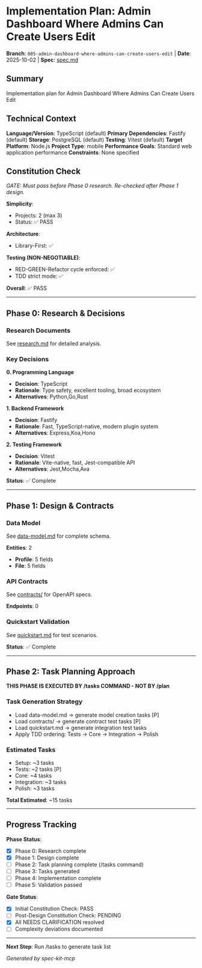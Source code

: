# Implementation Plan: Admin Dashboard Where Admins Can Create Users Edit

**Branch**: `005-admin-dashboard-where-admins-can-create-users-edit` | **Date**: 2025-10-02 | **Spec**: [spec.md](./spec.md)

## Summary
Implementation plan for Admin Dashboard Where Admins Can Create Users Edit

## Technical Context
**Language/Version**: TypeScript (default)
**Primary Dependencies**: Fastify (default)
**Storage**: PostgreSQL (default)
**Testing**: Vitest (default)
**Target Platform**: Node.js
**Project Type**: mobile
**Performance Goals**: Standard web application performance
**Constraints**: None specified

## Constitution Check
*GATE: Must pass before Phase 0 research. Re-checked after Phase 1 design.*

**Simplicity**:
- Projects: 2 (max 3)
- Status: ✅ PASS

**Architecture**:
- Library-First: ✅

**Testing (NON-NEGOTIABLE)**:
- RED-GREEN-Refactor cycle enforced: ✅
- TDD strict mode: ✅

**Overall**: ✅ PASS


---

## Phase 0: Research & Decisions

### Research Documents
See [research.md](./research.md) for detailed analysis.

### Key Decisions
**0. Programming Language**
- **Decision**: TypeScript
- **Rationale**: Type safety, excellent tooling, broad ecosystem
- **Alternatives**: Python,Go,Rust

**1. Backend Framework**
- **Decision**: Fastify
- **Rationale**: Fast, TypeScript-native, modern plugin system
- **Alternatives**: Express,Koa,Hono

**2. Testing Framework**
- **Decision**: Vitest
- **Rationale**: Vite-native, fast, Jest-compatible API
- **Alternatives**: Jest,Mocha,Ava


**Status**: ✅ Complete

---

## Phase 1: Design & Contracts

### Data Model
See [data-model.md](./data-model.md) for complete schema.

**Entities**: 2
- **Profile**: 5 fields
- **File**: 5 fields

### API Contracts
See [contracts/](./contracts/) for OpenAPI specs.

**Endpoints**: 0

### Quickstart Validation
See [quickstart.md](./quickstart.md) for test scenarios.

**Status**: ✅ Complete

---

## Phase 2: Task Planning Approach

**THIS PHASE IS EXECUTED BY /tasks COMMAND - NOT BY /plan**

### Task Generation Strategy
- Load data-model.md → generate model creation tasks [P]
- Load contracts/ → generate contract test tasks [P]
- Load quickstart.md → generate integration test tasks
- Apply TDD ordering: Tests → Core → Integration → Polish

### Estimated Tasks
- Setup: ~3 tasks
- Tests: ~2 tasks [P]
- Core: ~4 tasks
- Integration: ~3 tasks
- Polish: ~3 tasks

**Total Estimated**: ~15 tasks

---

## Progress Tracking

**Phase Status**:
- [x] Phase 0: Research complete
- [x] Phase 1: Design complete
- [ ] Phase 2: Task planning complete (/tasks command)
- [ ] Phase 3: Tasks generated
- [ ] Phase 4: Implementation complete
- [ ] Phase 5: Validation passed

**Gate Status**:
- [x] Initial Constitution Check: PASS
- [ ] Post-Design Constitution Check: PENDING
- [x] All NEEDS CLARIFICATION resolved
- [ ] Complexity deviations documented

---

**Next Step**: Run /tasks to generate task list

*Generated by spec-kit-mcp*
